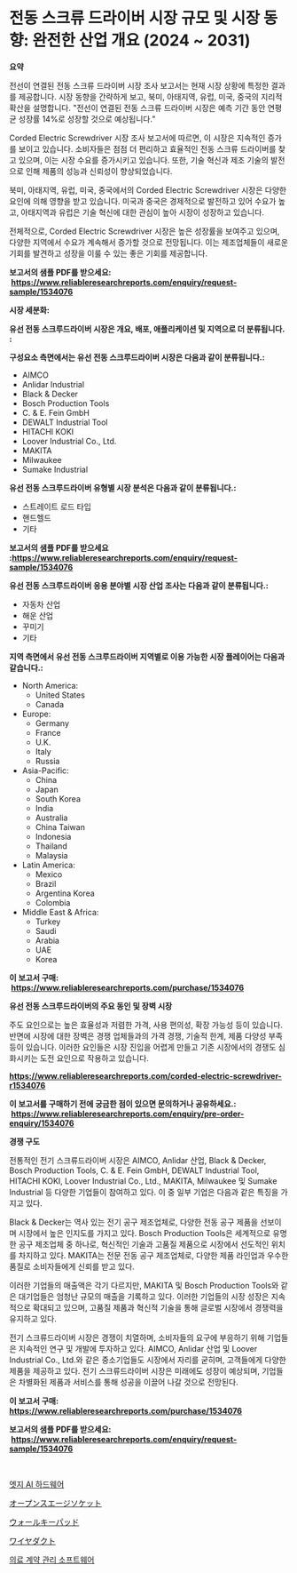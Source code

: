 <p><h1>전동 스크류 드라이버 시장 규모 및 시장 동향: 완전한 산업 개요 (2024 ~ 2031)</h1></p><p><strong>요약</strong></p>
<p><p>전선이 연결된 전동 스크류 드라이버 시장 조사 보고서는 현재 시장 상황에 특정한 결과를 제공합니다. 시장 동향을 간략하게 보고, 북미, 아태지역, 유럽, 미국, 중국의 지리적 확산을 설명합니다. "전선이 연결된 전동 스크류 드라이버 시장은 예측 기간 동안 연평균 성장률 14%로 성장할 것으로 예상됩니다."</p><p>Corded Electric Screwdriver 시장 조사 보고서에 따르면, 이 시장은 지속적인 증가를 보이고 있습니다. 소비자들은 점점 더 편리하고 효율적인 전동 스크류 드라이버를 찾고 있으며, 이는 시장 수요를 증가시키고 있습니다. 또한, 기술 혁신과 제조 기술의 발전으로 인해 제품의 성능과 신뢰성이 향상되었습니다.</p><p>북미, 아태지역, 유럽, 미국, 중국에서의 Corded Electric Screwdriver 시장은 다양한 요인에 의해 영향을 받고 있습니다. 미국과 중국은 경제적으로 발전하고 있어 수요가 높고, 아태지역과 유럽은 기술 혁신에 대한 관심이 높아 시장이 성장하고 있습니다.</p><p>전체적으로, Corded Electric Screwdriver 시장은 높은 성장률을 보여주고 있으며, 다양한 지역에서 수요가 계속해서 증가할 것으로 전망됩니다. 이는 제조업체들이 새로운 기회를 발견하고 성장을 이룰 수 있는 좋은 기회를 제공합니다.</p></p>
<p><strong>보고서의 샘플 PDF를 받으세요: &nbsp;<a href="https://www.reliableresearchreports.com/enquiry/request-sample/1534076">https://www.reliableresearchreports.com/enquiry/request-sample/1534076</a></strong></p>
<p><strong>시장 세분화:</strong></p>
<p><strong> 유선 전동 스크루드라이버 시장은 개요, 배포, 애플리케이션 및 지역으로 더 분류됩니다. :</strong></p>
<p><strong>구성요소 측면에서는 유선 전동 스크루드라이버 시장은 다음과 같이 분류됩니다.:</strong></p>
<p><ul><li>AIMCO</li><li>Anlidar Industrial</li><li>Black & Decker</li><li>Bosch Production Tools</li><li>C. & E. Fein GmbH</li><li>DEWALT Industrial Tool</li><li>HITACHI KOKI</li><li>Loover Industrial Co., Ltd.</li><li>MAKITA</li><li>Milwaukee</li><li>Sumake Industrial</li></ul></p>
<p><strong> 유선 전동 스크루드라이버 유형별 시장 분석은 다음과 같이 분류됩니다.:</strong></p>
<p><ul><li>스트레이트 로드 타입</li><li>핸드헬드</li><li>기타</li></ul></p>
<p><strong>보고서의 샘플 PDF를 받으세요 :<a href="https://www.reliableresearchreports.com/enquiry/request-sample/1534076">https://www.reliableresearchreports.com/enquiry/request-sample/1534076</a></strong></p>
<p><strong> 유선 전동 스크루드라이버 응용 분야별 시장 산업 조사는 다음과 같이 분류됩니다.:</strong></p>
<p><ul><li>자동차 산업</li><li>해운 산업</li><li>꾸미기</li><li>기타</li></ul></p>
<p><strong>지역 측면에서 유선 전동 스크루드라이버 지역별로 이용 가능한 시장 플레이어는 다음과 같습니다.:</strong></p>
<p><ul>
    <li>
        North America:
        <ul>
            <li>United States</li>
            <li>Canada</li>
        </ul>
    </li>
    <li>
        Europe:
        <ul>
            <li>Germany</li>
            <li>France</li>
            <li>U.K.</li>
            <li>Italy</li>
            <li>Russia</li>
        </ul>
    </li>
    <li>
        Asia-Pacific:
        <ul>
            <li>China</li>
            <li>Japan</li>
            <li>South Korea</li>
            <li>India</li>
            <li>Australia</li>
            <li>China Taiwan</li>
            <li>Indonesia</li>
            <li>Thailand</li>
            <li>Malaysia</li>
        </ul>
    </li>
    <li>
        Latin America:
        <ul>
            <li>Mexico</li>
            <li>Brazil</li>
            <li>Argentina Korea</li>
            <li>Colombia</li>
        </ul>
    </li>
    <li>
        Middle East & Africa:
        <ul>
            <li>Turkey</li>
            <li>Saudi</li>
            <li>Arabia</li>
            <li>UAE</li>
            <li>Korea</li>
        </ul>
    </li>
    </ul></p>
<p><strong>이 보고서 구매: &nbsp;<a href="https://www.reliableresearchreports.com/purchase/1534076">https://www.reliableresearchreports.com/purchase/1534076</a></strong></p>
<p><strong>유선 전동 스크루드라이버의 주요 동인 및 장벽 시장</strong></p>
<p><p>주도 요인으로는 높은 효율성과 저렴한 가격, 사용 편의성, 확장 가능성 등이 있습니다. 반면에 시장에 대한 장벽은 경쟁 업체들과의 가격 경쟁, 기술적 한계, 제품 다양성 부족 등이 있습니다. 이러한 요인들은 시장 진입을 어렵게 만들고 기존 시장에서의 경쟁도 심화시키는 도전 요인으로 작용하고 있습니다.</p></p>
<p><strong><a href="https://www.reliableresearchreports.com/corded-electric-screwdriver-r1534076">https://www.reliableresearchreports.com/corded-electric-screwdriver-r1534076</a></strong></p>
<p><strong>이 보고서를 구매하기 전에 궁금한 점이 있으면 문의하거나 공유하세요.: &nbsp;<a href="https://www.reliableresearchreports.com/enquiry/pre-order-enquiry/1534076">https://www.reliableresearchreports.com/enquiry/pre-order-enquiry/1534076</a></strong></p>
<p><strong>경쟁 구도</strong></p>
<p><p>전통적인 전기 스크류드라이버 시장은 AIMCO, Anlidar 산업, Black & Decker, Bosch Production Tools, C. & E. Fein GmbH, DEWALT Industrial Tool, HITACHI KOKI, Loover Industrial Co., Ltd., MAKITA, Milwaukee 및 Sumake Industrial 등 다양한 기업들이 참여하고 있다. 이 중 일부 기업은 다음과 같은 특징을 가지고 있다.</p><p>Black & Decker는 역사 있는 전기 공구 제조업체로, 다양한 전동 공구 제품을 선보이며 시장에서 높은 인지도를 가지고 있다. Bosch Production Tools은 세계적으로 유명한 공구 제조업체 중 하나로, 혁신적인 기술과 고품질 제품으로 시장에서 선도적인 위치를 차지하고 있다. MAKITA는 전문 전동 공구 제조업체로, 다양한 제품 라인업과 우수한 품질로 소비자들에게 신뢰를 받고 있다.</p><p>이러한 기업들의 매출액은 각기 다르지만, MAKITA 및 Bosch Production Tools와 같은 대기업들은 엄청난 규모의 매출을 기록하고 있다. 이러한 기업들의 시장 성장은 지속적으로 확대되고 있으며, 고품질 제품과 혁신적 기술을 통해 글로벌 시장에서 경쟁력을 유지하고 있다.</p><p>전기 스크류드라이버 시장은 경쟁이 치열하며, 소비자들의 요구에 부응하기 위해 기업들은 지속적인 연구 및 개발에 투자하고 있다. AIMCO, Anlidar 산업 및 Loover Industrial Co., Ltd.와 같은 중소기업들도 시장에서 자리를 굳히며, 고객들에게 다양한 제품을 제공하고 있다. 전기 스크류드라이버 시장은 미래에도 성장이 예상되며, 기업들은 차별화된 제품과 서비스를 통해 성공을 이끌어 나갈 것으로 전망된다.</p></p>
<p><strong>이 보고서 구매: &nbsp; <a href="https://www.reliableresearchreports.com/purchase/1534076">https://www.reliableresearchreports.com/purchase/1534076</a></strong></p>
<p><strong>보고서의 샘플 PDF를 받으세요: &nbsp;<a href="https://www.reliableresearchreports.com/enquiry/request-sample/1534076">https://www.reliableresearchreports.com/enquiry/request-sample/1534076</a></strong><strong></strong></p>
<p>&nbsp;</p>
<p><p><a href="https://medium.com/@witoldadamczyk1904/%EC%97%A3%EC%A7%80-ai-%ED%95%98%EB%93%9C%EC%9B%A8%EC%96%B4-%EC%8B%9C%EC%9E%A5-%EA%B7%9C%EB%AA%A8%EA%B0%80-%EA%B8%80%EB%A1%9C%EB%B2%8C-%EC%82%B0%EC%97%85%EC%97%90%EC%84%9C-%EC%B5%9C%EC%A0%81%EC%9D%98-%EB%A7%88%EC%BC%80%ED%8C%85-%EC%B1%84%EB%84%90%EC%9D%84-%EB%93%9C%EB%9F%AC%EB%83%85%EB%8B%88%EB%8B%A4-247c44a12f39">엣지 AI 하드웨어</a></p><p><a href="https://github.com/marbadji/Market-Research-Report-List-1/blob/main/336222419288.md">オープンスエージソケット</a></p><p><a href="https://medium.com/@r.aspinall_32685/2024%E5%B9%B4%E3%81%8B%E3%82%892031%E5%B9%B4%E3%81%BE%E3%81%A7%E3%81%AE%E6%9C%9F%E9%96%93%E3%81%AE%E3%82%A6%E3%82%A9%E3%83%BC%E3%83%AB%E3%82%AD%E3%83%BC%E3%83%91%E3%83%83%E3%83%89%E5%B8%82%E5%A0%B4%E5%88%86%E6%9E%90%E3%81%A8%E3%82%B5%E3%82%A4%E3%82%BA%E4%BA%88%E6%B8%AC-49a923eff4fd">ウォールキーパッド</a></p><p><a href="https://medium.com/@lewis15david/%E3%83%AF%E3%82%A4%E3%83%A4%E3%83%80%E3%82%AF%E3%83%88%E3%81%AE%E5%B8%82%E5%A0%B4%E3%82%B7%E3%82%A7%E3%82%A2%E3%81%AE%E9%80%B2%E5%8C%96%E3%81%A8%E5%B8%82%E5%A0%B4%E6%88%90%E9%95%B7%E3%81%AE%E3%83%88%E3%83%AC%E3%83%B3%E3%83%892024%E5%B9%B4%E3%81%8B%E3%82%892031%E5%B9%B4%E3%81%BE%E3%81%A7-79eaed2f2787">ワイヤダクト</a></p><p><a href="https://medium.com/@pyscho67867/%EC%9D%98%EB%A3%8C-%EA%B3%84%EC%95%BD-%EA%B4%80%EB%A6%AC-%EC%86%8C%ED%94%84%ED%8A%B8%EC%9B%A8%EC%96%B4-%EC%8B%9C%EC%9E%A5%EC%9D%80-%EC%8B%9C%EC%9E%A5-%EC%A0%90%EC%9C%A0%EC%9C%A8-%ED%81%AC%EA%B8%B0-%EB%B0%8F-2031%EB%85%84%EA%B9%8C%EC%A7%80%EC%9D%98-%EC%98%88%EC%83%81-%EC%98%88%EC%B8%A1%EC%97%90-%EC%B4%88%EC%A0%90%EC%9D%84-%EB%A7%9E%EC%B6%94%EA%B3%A0-%EC%9E%88%EC%8A%B5%EB%8B%88%EB%8B%A4-8e4e067dde8f">의료 계약 관리 소프트웨어</a></p></p>
